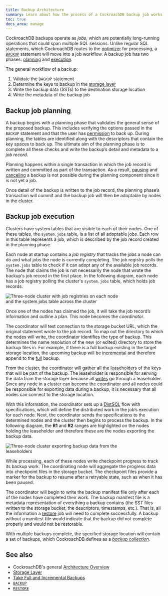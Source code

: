 ```yaml
---
title: Backup Architecture
summary: Learn about how the process of a CockroachDB backup job works.
toc: true
docs_area: manage
---
```


CockroachDB backups operate as _jobs_, which are potentially long-running operations that could span multiple SQL sessions. Unlike regular SQL statements, which CockroachDB routes to the [optimizer](cost-based-optimizer.html) for processing, a [`BACKUP`](backup.html) statement will move into a job workflow. A backup job has two phases: [planning](#backup-job-planning) and [execution](#backup-job-execution).

The general workflow of a backup:

1. Validate the `BACKUP` statement
1. Determine the keys to backup in the [storage layer](architecture/storage-layer.html)
1. Write the backup data (SSTs) to the destination storage location
1. Write the metadata of the backup job

## Backup job planning

A backup begins with a planning phase that validates the general sense of the proposed backup. This includes verifying the options passed in the `BACKUP` statement and that the user has [permission](backup.html#required-privileges) to back up. During planning, the tables are identified along with the descriptors that contain the key spaces to back up. The ultimate aim of the planning phase is to complete all these checks and write the backup’s detail and metadata to a _job record_.

Planning happens within a single transaction in which the job record is written and committed as part of the transaction. As a result, [pausing](pause-job.html) and [canceling](cancel-job.html) a backup is not possible during the planning component since it is not yet a job.

Once detail of the backup is written to the job record, the planning phase’s transaction will commit and the backup job will then be adoptable by nodes in the cluster.

## Backup job execution

Clusters have system tables that are visible to each of their nodes. One of these tables, the `system.jobs` table, is a list of all adoptable jobs. Each row in this table represents a job, which is described by the job record created in the planning phase.

Each node at startup contains a _job registry_ that tracks the jobs a node can do and what jobs the node is currently completing. The job registry polls the `system.jobs` table to check if it can adopt any of the available job records. The node that claims the job is not necessarily the node that wrote the backup's job record in the first place. In the following diagram, each node has a job registry polling the cluster's `system.jobs` table, which holds job records.

<img src="{{ 'images/v22.1/backup-job-registry.png' | relative_url }}" alt="Three-node cluster with job registries on each node and the system.jobs table across the cluster" style="border:0px solid #eee;max-width:75%" />

Once one of the nodes has claimed the job, it will take the job record’s information and outline a plan. This node becomes the _coordinator_.

The coordinator will test connection to the storage bucket URL, which the original statement wrote to the job record. To map out the directory to which the nodes will write, the coordinator identifies the type of backup. This determines the name resolution of the new (or edited) directory to store the backup files in. For example, if there is a full backup existing in the target storage location, the upcoming backup will be [incremental](take-full-and-incremental-backups.html#incremental-backups) and therefore append to the [full](take-full-and-incremental-backups.html#full-backups) backup.

From the cluster, the coordinator will gather all the [leaseholders](architecture/reads-and-writes-overview.html) of the keys that will be part of the backup. The leaseholder is responsible for serving the data from the storage layer because all [writes](architecture/reads-and-writes-overview.html#write-scenario) go through a leaseholder. Since any node in a cluster can become the coordinator and all nodes could be responsible for exporting data during a backup, it is necessary that all nodes can connect to the storage location.

With this information, the coordinator sets up a [DistSQL](architecture/sql-layer.html#distsql) flow with specifications, which will define the distributed work in the job’s execution for each node. Next, the coordinator sends the specifications to the determined nodes and the cluster then begins to process the backup. In the following diagram, the **R1** and **R2** ranges are highlighted on the nodes holding the leaseholder and therefore these are the nodes exporting the backup data.

<img src="{{ 'images/v22.1/backup-export.png' | relative_url }}" alt="Three-node cluster exporting backup data from the leaseholders" style="border:0px solid #eee;max-width:75%" />

While processing, each of these nodes write checkpoint progress to track its backup work. The coordinating node will aggregate the progress data into checkpoint files in the storage bucket. The checkpoint files provide a marker for the backup to resume after a retryable state, such as when it has been paused.

The coordinator will begin to write the backup manifest file only after each of the nodes have completed their work. The backup manifest file is a metadata representation of everything a backup contains (the SST files written to the storage bucket, the descriptors, timestamps, etc.). That is, all the information a [restore](restore.html) job will need to complete successfully. A backup without a manifest file would indicate that the backup did not complete properly and would not be restorable.

With multiple backups complete, the specified storage location will contain a set of backups, which CockroachDB defines as a [_backup collection_](take-full-and-incremental-backups.html#backup-collections).

## See also

- CockroachDB's general [Architecture Overview](architecture/overview.html)
- [Storage Layer](architecture/storage-layer.html)
- [Take Full and Incremental Backups](take-full-and-incremental-backups.html)
- [`BACKUP`](backup.html)
- [`RESTORE`](restore.html)
